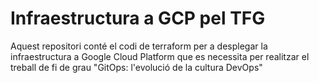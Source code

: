 # Infraestructura a GCP pel TFG 

Aquest repositori conté el codi de terraform per a desplegar la infraestructura a Google Cloud Platform que es necessita
per realitzar el treball de fi de grau "GitOps: l'evolució de la cultura DevOps"

